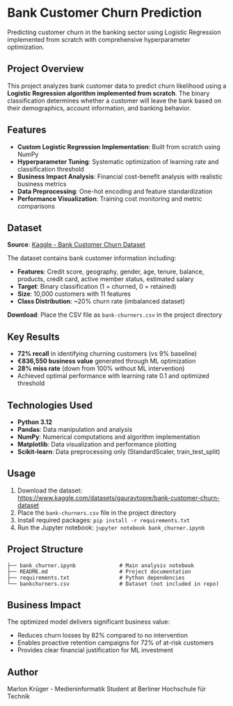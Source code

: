 # Bank Customer Churn Prediction
Predicting customer churn in the banking sector using Logistic Regression implemented from scratch with comprehensive hyperparameter optimization.

## Project Overview
This project analyzes bank customer data to predict churn likelihood using a **Logistic Regression algorithm implemented from scratch**. The binary classification determines whether a customer will leave the bank based on their demographics, account information, and banking behavior.

## Features
- **Custom Logistic Regression Implementation**: Built from scratch using NumPy
- **Hyperparameter Tuning**: Systematic optimization of learning rate and classification threshold
- **Business Impact Analysis**: Financial cost-benefit analysis with realistic business metrics
- **Data Preprocessing**: One-hot encoding and feature standardization
- **Performance Visualization**: Training cost monitoring and metric comparisons

## Dataset
**Source**: [Kaggle - Bank Customer Churn Dataset](https://www.kaggle.com/datasets/gauravtopre/bank-customer-churn-dataset)

The dataset contains bank customer information including:
- **Features**: Credit score, geography, gender, age, tenure, balance, products, credit card, active member status, estimated salary
- **Target**: Binary classification (1 = churned, 0 = retained)
- **Size**: 10,000 customers with 11 features
- **Class Distribution**: ~20% churn rate (imbalanced dataset)

**Download**: Place the CSV file as `bank-churners.csv` in the project directory

## Key Results
- **72% recall** in identifying churning customers (vs 9% baseline)
- **€836,550 business value** generated through ML optimization
- **28% miss rate** (down from 100% without ML intervention)
- Achieved optimal performance with learning rate 0.1 and optimized threshold

## Technologies Used
- **Python 3.12**
- **Pandas**: Data manipulation and analysis
- **NumPy**: Numerical computations and algorithm implementation
- **Matplotlib**: Data visualization and performance plotting
- **Scikit-learn**: Data preprocessing only (StandardScaler, train_test_split)

## Usage
1. Download the dataset: https://www.kaggle.com/datasets/gauravtopre/bank-customer-churn-dataset
2. Place the `bank-churners.csv` file in the project directory
3. Install required packages: `pip install -r requirements.txt`
4. Run the Jupyter notebook: `jupyter notebook bank_churner.ipynb`

## Project Structure
```
├── bank_churner.ipynb              # Main analysis notebook
├── README.md                       # Project documentation
├── requirements.txt                # Python dependencies
└── bankchurners.csv                # Dataset (not included in repo)
```

## Business Impact
The optimized model delivers significant business value:
- Reduces churn losses by 82% compared to no intervention
- Enables proactive retention campaigns for 72% of at-risk customers
- Provides clear financial justification for ML investment

## Author
Marlon Krüger - Medieninformatik Student at Berliner Hochschule für Technik
